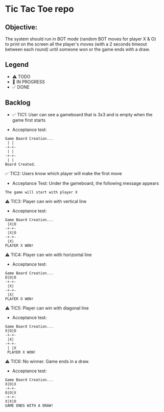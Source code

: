 # Tic Tac Toe repo

## Objective:

The system should run in BOT mode (random BOT moves for player X & O) to print on the screen all the player's moves (with a 2 seconds timeout between each round) until someone won or the game ends with a draw.

## Legend

- ⚠ TODO
- 🚧 IN PROGRESS
- ✅ DONE

## Backlog

- ✅ TIC1: User can see a gameboard that is 3x3 and is empty when the game first starts

- Acceptance test:

```
Game Board Creation...
 | |
-+-+-
 | |
-+-+-
 | |
Board Created.
```

✅ TIC2: Users know which player will make the first move

- Acceptance Test: Under the gameboard, the following message appears

```
The game will start with player X
```

⚠ TIC3: Player can win with vertical line

- Acceptance test:

```
Game Board Creation...
 |X|O
-+-+-
 |X|O
-+-+-
 |X|
PLAYER X WON!
```

⚠ TIC4: Player can win with horizontal line

- Acceptance test:

```
Game Board Creation...
O|O|O
-+-+-
 |X|
-+-+-
 |X|
PLAYER O WON!
```

⚠ TIC5: Player can win with diagonal line

- Acceptance test:

```
Game Board Creation...
X|O|O
-+-+-
 |X|
-+-+-
 | |X
 PLAYER X WON!
```

⚠ TIC6: No winner. Game ends in a draw.

- Acceptance test:

```
Game Board Creation...
X|O|X
-+-+-
O|O|X
-+-+-
X|X|O
GAME ENDS WITH A DRAW!
```
